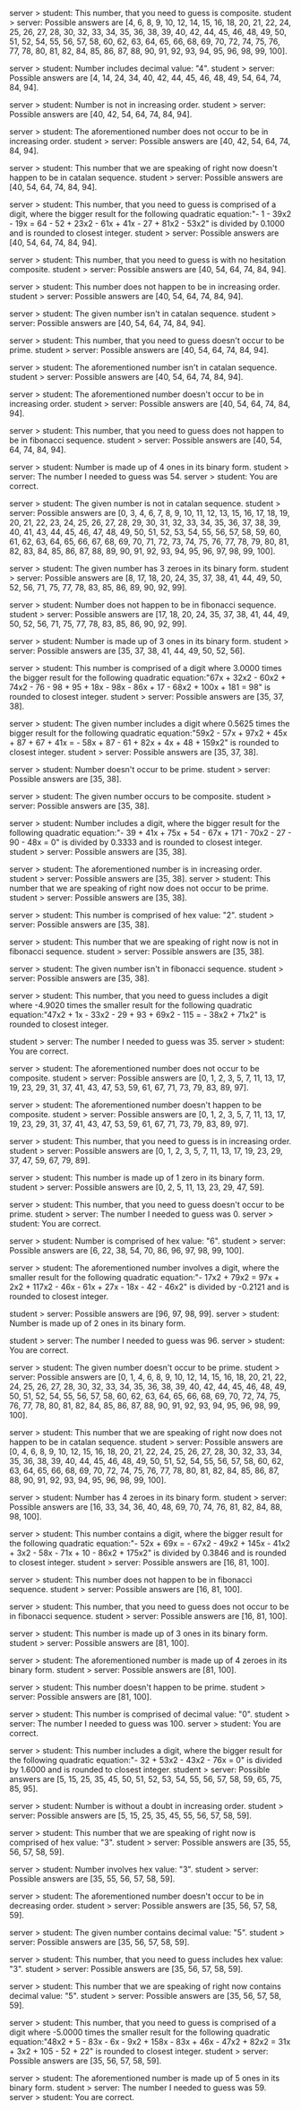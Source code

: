 server > student: This number, that you need to guess is composite.
student > server: Possible answers are [4, 6, 8, 9, 10, 12, 14, 15, 16, 18, 20, 21, 22, 24, 25, 26, 27, 28, 30, 32, 33, 34, 35, 36, 38, 39, 40, 42, 44, 45, 46, 48, 49, 50, 51, 52, 54, 55, 56, 57, 58, 60, 62, 63, 64, 65, 66, 68, 69, 70, 72, 74, 75, 76, 77, 78, 80, 81, 82, 84, 85, 86, 87, 88, 90, 91, 92, 93, 94, 95, 96, 98, 99, 100].

server > student: Number includes decimal value: "4".
student > server: Possible answers are [4, 14, 24, 34, 40, 42, 44, 45, 46, 48, 49, 54, 64, 74, 84, 94].

server > student: Number is not in increasing order.
student > server: Possible answers are [40, 42, 54, 64, 74, 84, 94].

server > student: The aforementioned number does not occur to be in increasing order.
student > server: Possible answers are [40, 42, 54, 64, 74, 84, 94].

server > student: This number that we are speaking of right now doesn't happen to be in catalan sequence.
student > server: Possible answers are [40, 54, 64, 74, 84, 94].

server > student: This number, that you need to guess is comprised of a digit, where the bigger result for the following quadratic equation:"- 1 - 39x2 - 19x = 64 - 52 + 23x2 - 61x + 41x - 27 + 81x2 - 53x2" is divided by 0.1000 and is rounded to closest integer.
student > server: Possible answers are [40, 54, 64, 74, 84, 94].

server > student: This number, that you need to guess is with no hesitation composite.
student > server: Possible answers are [40, 54, 64, 74, 84, 94].

server > student: This number does not happen to be in increasing order.
student > server: Possible answers are [40, 54, 64, 74, 84, 94].

server > student: The given number isn't in catalan sequence.
student > server: Possible answers are [40, 54, 64, 74, 84, 94].

server > student: This number, that you need to guess doesn't occur to be prime.
student > server: Possible answers are [40, 54, 64, 74, 84, 94].

server > student: The aforementioned number isn't in catalan sequence.
student > server: Possible answers are [40, 54, 64, 74, 84, 94].

server > student: The aforementioned number doesn't occur to be in increasing order.
student > server: Possible answers are [40, 54, 64, 74, 84, 94].

server > student: This number, that you need to guess does not happen to be in fibonacci sequence.
student > server: Possible answers are [40, 54, 64, 74, 84, 94].

server > student: Number is made up of 4 ones in its binary form.
student > server: The number I needed to guess was 54.
server > student: You are correct.


server > student: The given number is not in catalan sequence.
student > server: Possible answers are [0, 3, 4, 6, 7, 8, 9, 10, 11, 12, 13, 15, 16, 17, 18, 19, 20, 21, 22, 23, 24, 25, 26, 27, 28, 29, 30, 31, 32, 33, 34, 35, 36, 37, 38, 39, 40, 41, 43, 44, 45, 46, 47, 48, 49, 50, 51, 52, 53, 54, 55, 56, 57, 58, 59, 60, 61, 62, 63, 64, 65, 66, 67, 68, 69, 70, 71, 72, 73, 74, 75, 76, 77, 78, 79, 80, 81, 82, 83, 84, 85, 86, 87, 88, 89, 90, 91, 92, 93, 94, 95, 96, 97, 98, 99, 100].

server > student: The given number has 3 zeroes in its binary form.
student > server: Possible answers are [8, 17, 18, 20, 24, 35, 37, 38, 41, 44, 49, 50, 52, 56, 71, 75, 77, 78, 83, 85, 86, 89, 90, 92, 99].

server > student: Number does not happen to be in fibonacci sequence.
student > server: Possible answers are [17, 18, 20, 24, 35, 37, 38, 41, 44, 49, 50, 52, 56, 71, 75, 77, 78, 83, 85, 86, 90, 92, 99].

server > student: Number is made up of 3 ones in its binary form.
student > server: Possible answers are [35, 37, 38, 41, 44, 49, 50, 52, 56].

server > student: This number is comprised of a digit where 3.0000 times the bigger result for the following quadratic equation:"67x + 32x2 - 60x2 + 74x2 - 76 - 98 + 95 + 18x - 98x - 86x + 17 - 68x2 + 100x + 181 = 98" is rounded to closest integer.
student > server: Possible answers are [35, 37, 38].

server > student: The given number includes a digit where 0.5625 times the bigger result for the following quadratic equation:"59x2 - 57x + 97x2 + 45x + 87 + 67 + 41x = - 58x + 87 - 61 + 82x + 4x + 48 + 159x2" is rounded to closest integer.
student > server: Possible answers are [35, 37, 38].

server > student: Number doesn't occur to be prime.
student > server: Possible answers are [35, 38].

server > student: The given number occurs to be composite.
student > server: Possible answers are [35, 38].

server > student: Number includes a digit, where the bigger result for the following quadratic equation:"- 39 + 41x + 75x + 54 - 67x + 171 - 70x2 - 27 - 90 - 48x = 0" is divided by 0.3333 and is rounded to closest integer.
student > server: Possible answers are [35, 38].

server > student: The aforementioned number is in increasing order.
student > server: Possible answers are [35, 38].
server > student: This number that we are speaking of right now does not occur to be prime.
student > server: Possible answers are [35, 38].

server > student: This number is comprised of hex value: "2".
student > server: Possible answers are [35, 38].

server > student: This number that we are speaking of right now is not in fibonacci sequence.
student > server: Possible answers are [35, 38].

server > student: The given number isn't in fibonacci sequence.
student > server: Possible answers are [35, 38].

server > student: This number, that you need to guess includes a digit where -4.9020 times the smaller result for the following quadratic equation:"47x2 + 1x - 33x2 - 29 + 93 + 69x2 - 115 = - 38x2 + 71x2" is rounded to closest integer.

student > server: The number I needed to guess was 35.
server > student: You are correct.


server > student: The aforementioned number does not occur to be composite.
student > server: Possible answers are [0, 1, 2, 3, 5, 7, 11, 13, 17, 19, 23, 29, 31, 37, 41, 43, 47, 53, 59, 61, 67, 71, 73, 79, 83, 89, 97].

server > student: The aforementioned number doesn't happen to be composite.
student > server: Possible answers are [0, 1, 2, 3, 5, 7, 11, 13, 17, 19, 23, 29, 31, 37, 41, 43, 47, 53, 59, 61, 67, 71, 73, 79, 83, 89, 97].

server > student: This number, that you need to guess is in increasing order.
student > server: Possible answers are [0, 1, 2, 3, 5, 7, 11, 13, 17, 19, 23, 29, 37, 47, 59, 67, 79, 89].

server > student: This number is made up of 1 zero in its binary form.
student > server: Possible answers are [0, 2, 5, 11, 13, 23, 29, 47, 59].

server > student: This number, that you need to guess doesn't occur to be prime.
student > server: The number I needed to guess was 0.
server > student: You are correct.

server > student: Number is comprised of hex value: "6".
student > server: Possible answers are [6, 22, 38, 54, 70, 86, 96, 97, 98, 99, 100].

server > student: The aforementioned number involves a digit, where the smaller result for the following quadratic equation:"- 17x2 + 79x2 = 97x + 2x2 + 117x2 - 46x - 61x + 27x - 18x - 42 - 46x2" is divided by -0.2121 and is rounded to closest integer.

student > server: Possible answers are [96, 97, 98, 99].
server > student: Number is made up of 2 ones in its binary form.

student > server: The number I needed to guess was 96.
server > student: You are correct.


server > student: The given number doesn't occur to be prime.
student > server: Possible answers are [0, 1, 4, 6, 8, 9, 10, 12, 14, 15, 16, 18, 20, 21, 22, 24, 25, 26, 27, 28, 30, 32, 33, 34, 35, 36, 38, 39, 40, 42, 44, 45, 46, 48, 49, 50, 51, 52, 54, 55, 56, 57, 58, 60, 62, 63, 64, 65, 66, 68, 69, 70, 72, 74, 75, 76, 77, 78, 80, 81, 82, 84, 85, 86, 87, 88, 90, 91, 92, 93, 94, 95, 96, 98, 99, 100].

server > student: This number that we are speaking of right now does not happen to be in catalan sequence.
student > server: Possible answers are [0, 4, 6, 8, 9, 10, 12, 15, 16, 18, 20, 21, 22, 24, 25, 26, 27, 28, 30, 32, 33, 34, 35, 36, 38, 39, 40, 44, 45, 46, 48, 49, 50, 51, 52, 54, 55, 56, 57, 58, 60, 62, 63, 64, 65, 66, 68, 69, 70, 72, 74, 75, 76, 77, 78, 80, 81, 82, 84, 85, 86, 87, 88, 90, 91, 92, 93, 94, 95, 96, 98, 99, 100].

server > student: Number has 4 zeroes in its binary form.
student > server: Possible answers are [16, 33, 34, 36, 40, 48, 69, 70, 74, 76, 81, 82, 84, 88, 98, 100].

server > student: This number contains a digit, where the bigger result for the following quadratic equation:"- 52x + 69x = - 67x2 - 49x2 + 145x - 41x2 + 3x2 - 58x - 71x + 10 - 86x2 + 175x2" is divided by 0.3846 and is rounded to closest integer.
student > server: Possible answers are [16, 81, 100].

server > student: This number does not happen to be in fibonacci sequence.
student > server: Possible answers are [16, 81, 100].

server > student: This number, that you need to guess does not occur to be in fibonacci sequence.
student > server: Possible answers are [16, 81, 100].

server > student: This number is made up of 3 ones in its binary form.
student > server: Possible answers are [81, 100].

server > student: The aforementioned number is made up of 4 zeroes in its binary form.
student > server: Possible answers are [81, 100].

server > student: This number doesn't happen to be prime.
student > server: Possible answers are [81, 100].

server > student: This number is comprised of decimal value: "0".
student > server: The number I needed to guess was 100.
server > student: You are correct.


server > student: This number includes a digit, where the bigger result for the following quadratic equation:"- 32 + 53x2 - 43x2 - 76x = 0" is divided by 1.6000 and is rounded to closest integer.
student > server: Possible answers are [5, 15, 25, 35, 45, 50, 51, 52, 53, 54, 55, 56, 57, 58, 59, 65, 75, 85, 95].

server > student: Number is without a doubt in increasing order.
student > server: Possible answers are [5, 15, 25, 35, 45, 55, 56, 57, 58, 59].

server > student: This number that we are speaking of right now is comprised of hex value: "3".
student > server: Possible answers are [35, 55, 56, 57, 58, 59].

server > student: Number involves hex value: "3".
student > server: Possible answers are [35, 55, 56, 57, 58, 59].

server > student: The aforementioned number doesn't occur to be in decreasing order.
student > server: Possible answers are [35, 56, 57, 58, 59].

server > student: The given number contains decimal value: "5".
student > server: Possible answers are [35, 56, 57, 58, 59].

server > student: This number, that you need to guess includes hex value: "3".
student > server: Possible answers are [35, 56, 57, 58, 59].

server > student: This number that we are speaking of right now contains decimal value: "5".
student > server: Possible answers are [35, 56, 57, 58, 59].

server > student: This number, that you need to guess is comprised of a digit where -5.0000 times the smaller result for the following quadratic equation:"48x2 + 5 - 83x - 6x - 9x2 + 158x - 83x + 46x - 47x2 + 82x2 = 31x + 3x2 + 105 - 52 + 22" is rounded to closest integer.
student > server: Possible answers are [35, 56, 57, 58, 59].

server > student: The aforementioned number is made up of 5 ones in its binary form.
student > server: The number I needed to guess was 59.
server > student: You are correct.
